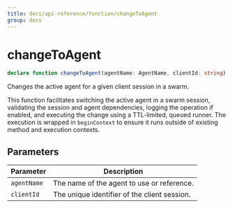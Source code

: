 ```yaml
---
title: docs/api-reference/function/changeToAgent
group: docs
---
```


# changeToAgent

```ts
declare function changeToAgent(agentName: AgentName, clientId: string): Promise<boolean>;
```

Changes the active agent for a given client session in a swarm.

This function facilitates switching the active agent in a swarm session, validating the session and agent dependencies,
logging the operation if enabled, and executing the change using a TTL-limited, queued runner.
The execution is wrapped in `beginContext` to ensure it runs outside of existing method and execution contexts.

## Parameters

| Parameter | Description |
|-----------|-------------|
| `agentName` | The name of the agent to use or reference. |
| `clientId` | The unique identifier of the client session. |
